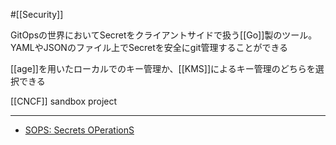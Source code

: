 #[[Security]]

GitOpsの世界においてSecretをクライアントサイドで扱う[[Go]]製のツール。YAMLやJSONのファイル上でSecretを安全にgit管理することができる

[[age]]を用いたローカルでのキー管理か、[[KMS]]によるキー管理のどちらを選択できる

[[CNCF]] sandbox project

---

- [SOPS: Secrets OPerationS](https://getsops.io/)